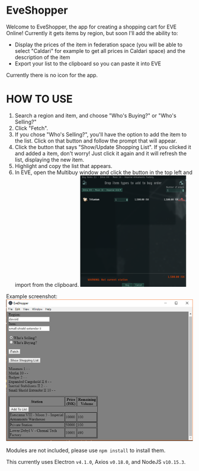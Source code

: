 # EveShopper

Welcome to EveShopper, the app for creating a shopping cart for EVE Online! Currently it gets items by region, but soon I'll add the ability to:

- Display the prices of the item in federation space (you will be able to select "Caldari" for example to get all prices in Caldari space) and the description of the item
- Export your list to the clipboard so you can paste it into EVE

Currently there is no icon for the app.

# HOW TO USE

1. Search a region and item, and choose "Who's Buying?" or "Who's Selling?"
2. Click "Fetch".
3. If you chose "Who's Selling?", you'll have the option to add the item to the list. Click on that button and follow the prompt that will appear.
4. Click the button that says "Show/Update Shopping List". If you clicked it and added a item, don't worry! Just click it again and it will refresh the list, displaying the new item.
5. Highlight and copy the list that appears.
6. In EVE, open the Multibuy window and click the button in the top left and import from the clipboard. ![Multibuy.png](./Images/Multibuy.png)

Example screenshot: ![Screenshot.PNG](./Images/Screenshot.PNG)

Modules are not included, please use `npm install` to install them.

This currently uses Electron `v4.1.0`, Axios `v0.18.0`, and NodeJS `v10.15.3`.

